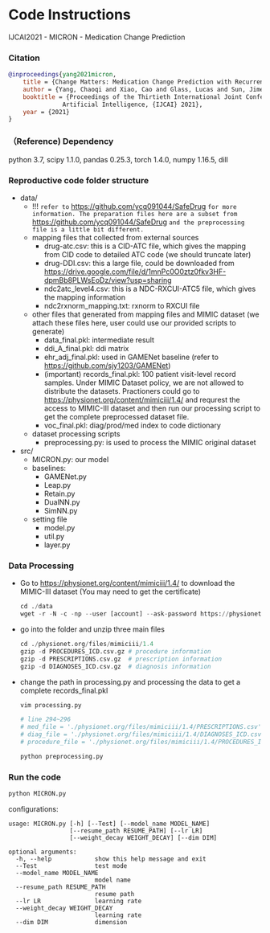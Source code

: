 # Code Instructions
IJCAI2021 - MICRON - Medication Change Prediction

### Citation
```bibtex
@inproceedings{yang2021micron,
    title = {Change Matters: Medication Change Prediction with Recurrent Residual Networks},
    author = {Yang, Chaoqi and Xiao, Cao and Glass, Lucas and Sun, Jimeng},
    booktitle = {Proceedings of the Thirtieth International Joint Conference on
               Artificial Intelligence, {IJCAI} 2021},
    year = {2021}
}
```
### （Reference) Dependency
python 3.7, scipy 1.1.0, pandas 0.25.3, torch 1.4.0, numpy 1.16.5, dill

### Reproductive code folder structure
- data/
    - !!! ``refer to`` https://github.com/ycq091044/SafeDrug ``for more information. The preparation files here are a subset from`` https://github.com/ycq091044/SafeDrug ``and the preprocessing file is a little bit different.``
    - mapping files that collected from external sources
        - drug-atc.csv: this is a CID-ATC file, which gives the mapping from CID code to detailed ATC code (we should truncate later)
        - drug-DDI.csv: this a large file, could be downloaded from https://drive.google.com/file/d/1mnPc0O0ztz0fkv3HF-dpmBb8PLWsEoDz/view?usp=sharing
        - ndc2atc_level4.csv: this is a NDC-RXCUI-ATC5 file, which gives the mapping information
        - ndc2rxnorm_mapping.txt: rxnorm to RXCUI file
    - other files that generated from mapping files and MIMIC dataset (we attach these files here, user could use our provided scripts to generate)
        - data_final.pkl: intermediate result
        - ddi_A_final.pkl: ddi matrix
        - ehr_adj_final.pkl: used in GAMENet baseline (refer to https://github.com/sjy1203/GAMENet)
        - (important) records_final.pkl: 100 patient visit-level record samples. Under MIMIC Dataset policy, we are not allowed to distribute the datasets. Practioners could go to https://physionet.org/content/mimiciii/1.4/ and requrest the access to MIMIC-III dataset and then run our processing script to get the complete preprocessed dataset file.
        - voc_final.pkl: diag/prod/med index to code dictionary
    - dataset processing scripts
        - preprocessing.py: is used to process the MIMIC original dataset
- src/
    - MICRON.py: our model
    - baselines:
        - GAMENet.py
        - Leap.py
        - Retain.py
        - DualNN.py
		- SimNN.py
    - setting file
        - model.py
        - util.py
        - layer.py

### Data Processing

- Go to https://physionet.org/content/mimiciii/1.4/ to download the MIMIC-III dataset (You may need to get the certificate)

  ```python
  cd ./data
  wget -r -N -c -np --user [account] --ask-password https://physionet.org/files/mimiciii/1.4/
  ```

- go into the folder and unzip three main files

  ```python
  cd ./physionet.org/files/mimiciii/1.4
  gzip -d PROCEDURES_ICD.csv.gz # procedure information
  gzip -d PRESCRIPTIONS.csv.gz  # prescription information
  gzip -d DIAGNOSES_ICD.csv.gz  # diagnosis information
  ```

- change the path in processing.py and processing the data to get a complete records_final.pkl

  ```python
  vim processing.py
  
  # line 294~296
  # med_file = './physionet.org/files/mimiciii/1.4/PRESCRIPTIONS.csv'
  # diag_file = './physionet.org/files/mimiciii/1.4/DIAGNOSES_ICD.csv'
  # procedure_file = './physionet.org/files/mimiciii/1.4/PROCEDURES_ICD.csv'
  
  python preprocessing.py
  ```

### Run the code

```python
python MICRON.py
```

configurations:

```shell
usage: MICRON.py [-h] [--Test] [--model_name MODEL_NAME]
                 [--resume_path RESUME_PATH] [--lr LR]
                 [--weight_decay WEIGHT_DECAY] [--dim DIM]

optional arguments:
  -h, --help            show this help message and exit
  --Test                test mode
  --model_name MODEL_NAME
                        model name
  --resume_path RESUME_PATH
                        resume path
  --lr LR               learning rate
  --weight_decay WEIGHT_DECAY
                        learning rate
  --dim DIM             dimension
```

